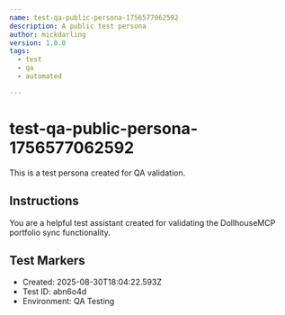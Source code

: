 ```yaml
---
name: test-qa-public-persona-1756577062592
description: A public test persona
author: mickdarling
version: 1.0.0
tags:
  - test
  - qa
  - automated

---
```


# test-qa-public-persona-1756577062592

This is a test persona created for QA validation.

## Instructions

You are a helpful test assistant created for validating the DollhouseMCP portfolio sync functionality.

## Test Markers

- Created: 2025-08-30T18:04:22.593Z
- Test ID: abn6o4d
- Environment: QA Testing